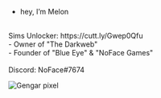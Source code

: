 - hey, I’m Melon
<br>
Sims Unlocker: https://cutt.ly/Gwep0Qfu
<br>
- Owner of "The Darkweb"
<br>
- Founder of "Blue Eye" & "NoFace Games"
<br>
<br>
Discord: NoFace#7674


![Gengar pixel](https://user-images.githubusercontent.com/61595428/142208395-57ac45fe-a4b3-4d54-b3c8-4aef2d641f52.gif)


